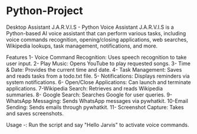 # Python-Project
Desktop Assistant
J.A.R.V.I.S - Python Voice Assistant
J.A.R.V.I.S is a Python-based AI voice assistant that can perform various tasks, including voice commands recognition, opening/closing applications, web searches, Wikipedia lookups, task management, notifications, and more.

Features
1- Voice Command Recognition: Uses speech recognition to take user input.
2- Play Music: Opens YouTube to play requested songs.
3- Time & Date: Provides the current time and date.
4- Task Management: Saves and reads tasks from a todo.txt file.
5- Notifications: Displays reminders via system notifications.
6- Open/Close Applications: Can launch and terminate applications.
7-Wikipedia Search: Retrieves and reads Wikipedia summaries.
8- Google Search: Searches Google for user queries.
9- WhatsApp Messaging: Sends WhatsApp messages via pywhatkit.
10-Email Sending: Sends emails through pywhatkit.
11- Screenshot Capture: Takes and saves screenshots.

Usage -:
Run the script and say "Hello Jarvis" to activate voice commands.
